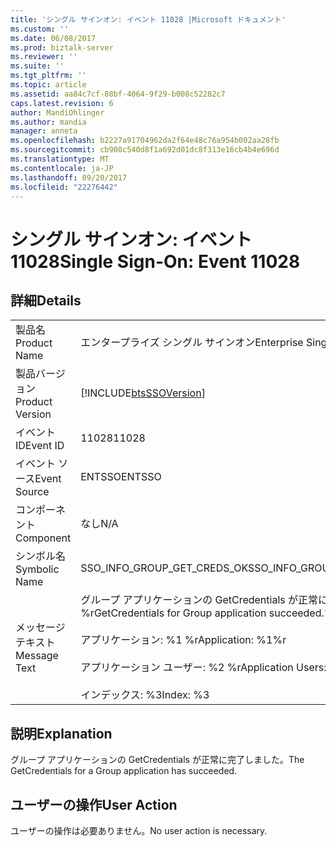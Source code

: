 ```yaml
---
title: 'シングル サインオン: イベント 11028 |Microsoft ドキュメント'
ms.custom: ''
ms.date: 06/08/2017
ms.prod: biztalk-server
ms.reviewer: ''
ms.suite: ''
ms.tgt_pltfrm: ''
ms.topic: article
ms.assetid: aa84c7cf-88bf-4064-9f29-b008c52282c7
caps.latest.revision: 6
author: MandiOhlinger
ms.author: mandia
manager: anneta
ms.openlocfilehash: b2227a91704962da2f64e48c76a954b002aa28fb
ms.sourcegitcommit: cb908c540d8f1a692d01dc8f313e16cb4b4e696d
ms.translationtype: MT
ms.contentlocale: ja-JP
ms.lasthandoff: 09/20/2017
ms.locfileid: "22276442"
---
```

# <a name="single-sign-on-event-11028"></a><span data-ttu-id="92e71-102">シングル サインオン: イベント 11028</span><span class="sxs-lookup"><span data-stu-id="92e71-102">Single Sign-On: Event 11028</span></span>
## <a name="details"></a><span data-ttu-id="92e71-103">詳細</span><span class="sxs-lookup"><span data-stu-id="92e71-103">Details</span></span>  
  
|||  
|-|-|  
|<span data-ttu-id="92e71-104">製品名</span><span class="sxs-lookup"><span data-stu-id="92e71-104">Product Name</span></span>|<span data-ttu-id="92e71-105">エンタープライズ シングル サインオン</span><span class="sxs-lookup"><span data-stu-id="92e71-105">Enterprise Single Sign-On</span></span>|  
|<span data-ttu-id="92e71-106">製品バージョン</span><span class="sxs-lookup"><span data-stu-id="92e71-106">Product Version</span></span>|[!INCLUDE[btsSSOVersion](../includes/btsssoversion-md.md)]|  
|<span data-ttu-id="92e71-107">イベント ID</span><span class="sxs-lookup"><span data-stu-id="92e71-107">Event ID</span></span>|<span data-ttu-id="92e71-108">11028</span><span class="sxs-lookup"><span data-stu-id="92e71-108">11028</span></span>|  
|<span data-ttu-id="92e71-109">イベント ソース</span><span class="sxs-lookup"><span data-stu-id="92e71-109">Event Source</span></span>|<span data-ttu-id="92e71-110">ENTSSO</span><span class="sxs-lookup"><span data-stu-id="92e71-110">ENTSSO</span></span>|  
|<span data-ttu-id="92e71-111">コンポーネント</span><span class="sxs-lookup"><span data-stu-id="92e71-111">Component</span></span>|<span data-ttu-id="92e71-112">なし</span><span class="sxs-lookup"><span data-stu-id="92e71-112">N/A</span></span>|  
|<span data-ttu-id="92e71-113">シンボル名</span><span class="sxs-lookup"><span data-stu-id="92e71-113">Symbolic Name</span></span>|<span data-ttu-id="92e71-114">SSO_INFO_GROUP_GET_CREDS_OK</span><span class="sxs-lookup"><span data-stu-id="92e71-114">SSO_INFO_GROUP_GET_CREDS_OK</span></span>|  
|<span data-ttu-id="92e71-115">メッセージ テキスト</span><span class="sxs-lookup"><span data-stu-id="92e71-115">Message Text</span></span>|<span data-ttu-id="92e71-116">グループ アプリケーションの GetCredentials が正常に完了しました。%r</span><span class="sxs-lookup"><span data-stu-id="92e71-116">GetCredentials for Group application succeeded.%r</span></span><br /><br /> <span data-ttu-id="92e71-117">アプリケーション: %1 %r</span><span class="sxs-lookup"><span data-stu-id="92e71-117">Application: %1%r</span></span><br /><br /> <span data-ttu-id="92e71-118">アプリケーション ユーザー: %2 %r</span><span class="sxs-lookup"><span data-stu-id="92e71-118">Application Users: %2%r</span></span><br /><br /> <span data-ttu-id="92e71-119">インデックス: %3</span><span class="sxs-lookup"><span data-stu-id="92e71-119">Index: %3</span></span>|  
  
## <a name="explanation"></a><span data-ttu-id="92e71-120">説明</span><span class="sxs-lookup"><span data-stu-id="92e71-120">Explanation</span></span>  
 <span data-ttu-id="92e71-121">グループ アプリケーションの GetCredentials が正常に完了しました。</span><span class="sxs-lookup"><span data-stu-id="92e71-121">The GetCredentials for a Group application has succeeded.</span></span>  
  
## <a name="user-action"></a><span data-ttu-id="92e71-122">ユーザーの操作</span><span class="sxs-lookup"><span data-stu-id="92e71-122">User Action</span></span>  
 <span data-ttu-id="92e71-123">ユーザーの操作は必要ありません。</span><span class="sxs-lookup"><span data-stu-id="92e71-123">No user action is necessary.</span></span>